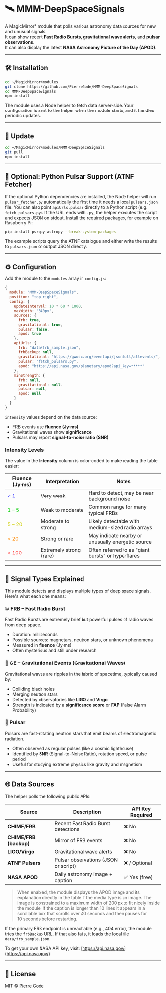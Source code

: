 # 🛰️ MMM-DeepSpaceSignals

A MagicMirror² module that polls various astronomy data sources for new and unusual signals.  
It can show recent **Fast Radio Bursts**, **gravitational wave alerts**, and **pulsar observations**.  
It can also display the latest **NASA Astronomy Picture of the Day (APOD)**.

---

## 🛠️ Installation

```bash
cd ~/MagicMirror/modules
git clone https://github.com/PierreGode/MMM-DeepSpaceSignals
cd MMM-DeepSpaceSignals
npm install
```

The module uses a Node helper to fetch data server-side. Your configuration is sent to the helper when the module starts, and it handles periodic updates.

---

## 🔄 Update

```bash
cd ~/MagicMirror/modules/MMM-DeepSpaceSignals
git pull
npm install
```

---

## 🐍 Optional: Python Pulsar Support (ATNF Fetcher)

If the optional Python dependencies are installed, the Node helper will run
`pulsar_fetcher.py` automatically the first time it needs a local
`pulsars.json` file. You can also point `apiUrls.pulsar` directly to a Python
script (e.g. `fetch_pulsars.py`). If the URL ends with `.py`, the helper
executes the script and expects JSON on stdout. Install the required packages,
for example on Raspberry Pi:

```bash
pip install psrqpy astropy --break-system-packages
```

The example scripts query the ATNF catalogue and either write the results to
`pulsars.json` or output JSON directly.

---

## ⚙️ Configuration

Add the module to the `modules` array in `config.js`:

```javascript
{
  module: "MMM-DeepSpaceSignals",
  position: "top_right",
  config: {
    updateInterval: 10 * 60 * 1000,
    maxWidth: "340px",
    sources: {
      frb: true,
      gravitational: true,
      pulsar: false,
      apod: true
    },
    apiUrls: {
      frb: "data/frb_sample.json",
      frbBackup: null,
      gravitational: "https://gwosc.org/eventapi/jsonfull/allevents/",
      pulsar: "fetch_pulsars.py",
      apod: "https://api.nasa.gov/planetary/apod?api_key=*****"
    },
    minStrength: {
      frb: null,
      gravitational: null,
      pulsar: null,
      apod: null
    }
  }
}
```

`intensity` values depend on the data source:
- FRB events use **fluence (Jy·ms)**
- Gravitational waves show **significance**
- Pulsars may report **signal-to-noise ratio (SNR)**

### Intensity Levels

The value in the **Intensity** column is color‑coded to make reading the table easier:

| Fluence (Jy·ms) | Interpretation | Notes |
|-------------------|---------------|-------|
| <span style="color:#4d4dff;">&lt; 1</span> | Very weak | Hard to detect, may be near background noise |
| <span style="color:#00cc00;">1 – 5</span> | Weak to moderate | Common range for many typical FRBs |
| <span style="color:#cccc00;">5 – 20</span> | Moderate to strong | Likely detectable with medium-sized radio arrays |
| <span style="color:#ff8800;">&gt; 20</span> | Strong or rare | May indicate nearby or unusually energetic source |
| <span style="color:#ff4040;">&gt; 100</span> | Extremely strong (rare) | Often referred to as "giant bursts" or hyperflares |

---

## 🧠 Signal Types Explained

This module detects and displays multiple types of deep space signals. Here's what each one means:

### 💥 FRB – Fast Radio Burst
Fast Radio Bursts are extremely brief but powerful pulses of radio waves from deep space.  
- Duration: milliseconds  
- Possible sources: magnetars, neutron stars, or unknown phenomena  
- Measured in **fluence** (Jy·ms)  
- Often mysterious and still under research

### 🌊 GE – Gravitational Events (Gravitational Waves)
Gravitational waves are ripples in the fabric of spacetime, typically caused by:  
- Colliding black holes  
- Merging neutron stars  
- Detected by observatories like **LIGO** and **Virgo**  
- Strength is indicated by a **significance score** or **FAP** (False Alarm Probability)

### 🌟 Pulsar
Pulsars are fast-rotating neutron stars that emit beams of electromagnetic radiation.  
- Often observed as regular pulses (like a cosmic lighthouse)  
- Identified by **SNR** (Signal-to-Noise Ratio), rotation speed, or pulse period  
- Useful for studying extreme physics like gravity and magnetism

---

## 🌐 Data Sources

The helper polls the following public APIs:

| Source          | Description                         | API Key Required |
|-----------------|-------------------------------------|------------------|
| **CHIME/FRB**   | Recent Fast Radio Burst detections  | ❌ No            |
| **CHIME/FRB (backup)** | Mirror of FRB events             | ❌ No            |
| **LIGO/Virgo**  | Gravitational wave alerts           | ❌ No            |
| **ATNF Pulsars**| Pulsar observations (JSON or script)| ❌ / Optional    |
| **NASA APOD**   | Daily astronomy image + caption     | ✅ Yes (free)    |

> When enabled, the module displays the APOD image and its explanation directly in the table if the media type is an image. The image is constrained to a maximum width of 200 px to fit nicely inside the module. If the caption is longer than 10 lines it appears in a scrollable box that scrolls over 40&nbsp;seconds and then pauses for 10&nbsp;seconds before restarting.

If the primary FRB endpoint is unreachable (e.g., 404 error), the module
tries the `frbBackup` URL. If that also fails, it loads the local file
`data/frb_sample.json`.

To get your own NASA API key, visit: [https://api.nasa.gov/](https://api.nasa.gov/)

---

## 📃 License

MIT © [Pierre Gode](https://github.com/PierreGode)
